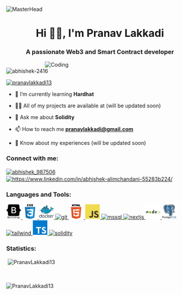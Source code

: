 ![MasterHead](https://external-content.duckduckgo.com/iu/?u=https%3A%2F%2Fwww.flowbank.com%2Fhs-fs%2Fhubfs%2Fimage-png-Apr-21-2021-04-03-16-51-PM.png%3Fwidth%3D1102%26name%3Dimage-png-Apr-21-2021-04-03-16-51-PM.png&f=1&nofb=1&ipt=b35174552a805e21a4dc9cb4c364906d7a0a7f69f735675f568b4390a4856f13&ipo=images
)
<h1 align="center">Hi 🙋‍♂️, I'm Pranav Lakkadi</h1>
<h3 align="center">A passionate Web3 and Smart Contract developer</h3>
<img align="right" alt="Coding" width="400" src="https://imgs.search.brave.com/vNRWoqK5KpX2lV9iFcCgcufOeHQ3oPIdX0eKuhf00NU/rs:fit:800:600:1/g:ce/aHR0cHM6Ly9pbWFn/ZXMuc3F1YXJlc3Bh/Y2UtY2RuLmNvbS9j/b250ZW50L3YxLzU3/NjlmYzQwMWI2MzFi/YWIxYWRkYjJhYi8x/NTQxNTgwNjExNjI0/LVRFNjRRR0tSSkc4/U1dBSVVTN05TL2Nv/ZGluZy1mcmVhay5n/aWY.gif">

<p align="left"> <img src="https://komarev.com/ghpvc/?username=abhishek-2416&label=Profile%20views&color=0e75b6&style=flat" alt="abhishek-2416" /> </p>

<p align="left"> <a href="https://twitter.com/pranavlakkadi13" target="blank"><img src="https://img.shields.io/twitter/follow/pranavlakkadi13?logo=twitter&style=for-the-badge" alt="pranavlakkadi13" /></a> </p>

- 🌱 I’m currently learning **Hardhat**

- 👨‍💻 All of my projects are available at (will be updated soon)

- 💬 Ask me about **Solidity**

- 📫 How to reach me **pranavlakkadi@gmail.com**

- 📄 Know about my experiences (will be updated soon)

<h3 align="left">Connect with me:</h3>
<p align="left">
<a href="https://twitter.com/pranavlakkadi13" target="blank"><img align="center" src="https://raw.githubusercontent.com/rahuldkjain/github-profile-readme-generator/master/src/images/icons/Social/twitter.svg" alt="abhishek_987506" height="30" width="40" /></a>
<a href="https://www.linkedin.com/in/pranav-lakkadi-b8ab59227/" target="blank"><img align="center" src="https://raw.githubusercontent.com/rahuldkjain/github-profile-readme-generator/master/src/images/icons/Social/linked-in-alt.svg" alt="https://www.linkedin.com/in/abhishek-alimchandani-55283b224/" height="30" width="40" /></a>
</p>

<h3 align="left">Languages and Tools:</h3>
<p align="left"> <a href="https://getbootstrap.com" target="_blank" rel="noreferrer"> <img src="https://raw.githubusercontent.com/devicons/devicon/master/icons/bootstrap/bootstrap-plain-wordmark.svg" alt="bootstrap" width="40" height="40"/> </a> <a href="https://www.w3schools.com/css/" target="_blank" rel="noreferrer"> <img src="https://raw.githubusercontent.com/devicons/devicon/master/icons/css3/css3-original-wordmark.svg" alt="css3" width="40" height="40"/> </a> <a href="https://www.docker.com/" target="_blank" rel="noreferrer"> <img src="https://raw.githubusercontent.com/devicons/devicon/master/icons/docker/docker-original-wordmark.svg" alt="docker" width="40" height="40"/> </a> <a href="https://git-scm.com/" target="_blank" rel="noreferrer"> <img src="https://www.vectorlogo.zone/logos/git-scm/git-scm-icon.svg" alt="git" width="40" height="40"/> </a> <a href="https://www.w3.org/html/" target="_blank" rel="noreferrer"> <img src="https://raw.githubusercontent.com/devicons/devicon/master/icons/html5/html5-original-wordmark.svg" alt="html5" width="40" height="40"/> </a> <a href="https://developer.mozilla.org/en-US/docs/Web/JavaScript" target="_blank" rel="noreferrer"> <img src="https://raw.githubusercontent.com/devicons/devicon/master/icons/javascript/javascript-original.svg" alt="javascript" width="40" height="40"/> </a> <a href="https://www.microsoft.com/en-us/sql-server" target="_blank" rel="noreferrer"> <img src="https://www.svgrepo.com/show/303229/microsoft-sql-server-logo.svg" alt="mssql" width="40" height="40"/> </a> <a href="https://nextjs.org/" target="_blank" rel="noreferrer"> <img src="https://cdn.worldvectorlogo.com/logos/nextjs-2.svg" alt="nextjs" width="40" height="40"/> </a> <a href="https://nodejs.org" target="_blank" rel="noreferrer"> <img src="https://raw.githubusercontent.com/devicons/devicon/master/icons/nodejs/nodejs-original-wordmark.svg" alt="nodejs" width="40" height="40"/> </a> <a href="https://www.postgresql.org" target="_blank" rel="noreferrer"> <img src="https://raw.githubusercontent.com/devicons/devicon/master/icons/postgresql/postgresql-original-wordmark.svg" alt="postgresql" width="40" height="40"/> </a><a href="https://tailwindcss.com/" target="_blank" rel="noreferrer"> <img src="https://www.vectorlogo.zone/logos/tailwindcss/tailwindcss-icon.svg" alt="tailwind" width="40" height="40"/> </a> <a href="https://www.typescriptlang.org/" target="_blank" rel="noreferrer"> <img src="https://raw.githubusercontent.com/devicons/devicon/master/icons/typescript/typescript-original.svg" alt="typescript" width="40" height="40"/> </a> <a href="https://soliditylang.org/" target="_blank" rel="noreferrer"> <img src="https://www.osgeo.cn/solidity/_images/logo.svg" alt="solidity" width="40" height="40"/> </a> </p>

<h3 align="left">Statistics:</h3>
<p>&nbsp;<img align="center" src="https://github-readme-stats.vercel.app/api?username=PranavLakkadi13&show_icons=true&locale=en" alt="PranavLakkadi13" /></p><br>
<p><img align="center" src="https://github-readme-streak-stats.herokuapp.com/?user=PranavLakkadi13" alt="PranavLakkadi13" /></p>
